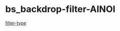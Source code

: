 # bs_backdrop-filter-AINOI
[filter-type](https://ainoi.github.io/bs_backdrop-filter-AINOI/filter.html)
